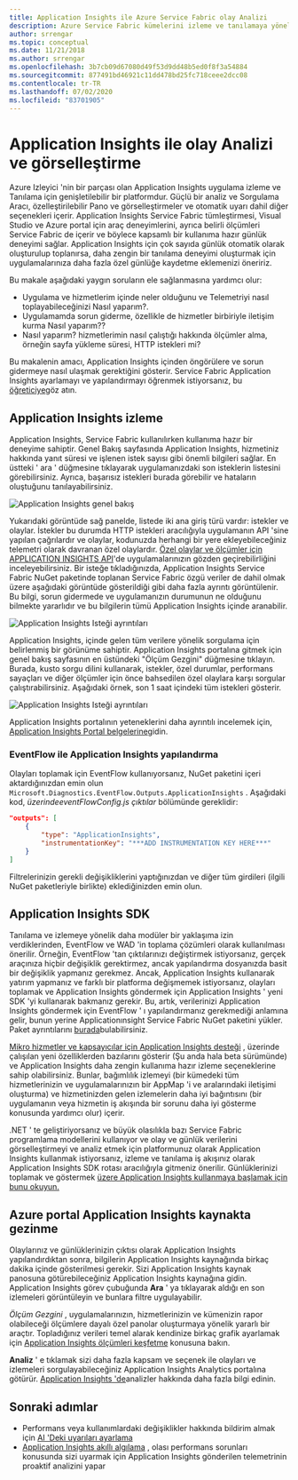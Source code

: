 ```yaml
---
title: Application Insights ile Azure Service Fabric olay Analizi
description: Azure Service Fabric kümelerini izleme ve tanılamaya yönelik Application Insights kullanarak olayları görselleştirme ve çözümleme hakkında bilgi edinin.
author: srrengar
ms.topic: conceptual
ms.date: 11/21/2018
ms.author: srrengar
ms.openlocfilehash: 3b7cb09d67080d49f53d9dd48b5ed0f8f3a54884
ms.sourcegitcommit: 877491bd46921c11dd478bd25fc718ceee2dcc08
ms.contentlocale: tr-TR
ms.lasthandoff: 07/02/2020
ms.locfileid: "83701905"
---
```

# <a name="event-analysis-and-visualization-with-application-insights"></a>Application Insights ile olay Analizi ve görselleştirme

Azure Izleyici 'nin bir parçası olan Application Insights uygulama izleme ve Tanılama için genişletilebilir bir platformdur. Güçlü bir analiz ve Sorgulama Aracı, özelleştirilebilir Pano ve görselleştirmeler ve otomatik uyarı dahil diğer seçenekleri içerir. Application Insights Service Fabric tümleştirmesi, Visual Studio ve Azure portal için araç deneyimlerini, ayrıca belirli ölçümleri Service Fabric de içerir ve böylece kapsamlı bir kullanıma hazır günlük deneyimi sağlar. Application Insights için çok sayıda günlük otomatik olarak oluşturulup toplanırsa, daha zengin bir tanılama deneyimi oluşturmak için uygulamalarınıza daha fazla özel günlüğe kaydetme eklemenizi öneririz.

Bu makale aşağıdaki yaygın soruların ele sağlanmasına yardımcı olur:

* Uygulama ve hizmetlerim içinde neler olduğunu ve Telemetriyi nasıl toplayabileceğinizi Nasıl yaparım?.
* Uygulamamda sorun giderme, özellikle de hizmetler birbiriyle iletişim kurma Nasıl yaparım??
* Nasıl yaparım? hizmetlerimin nasıl çalıştığı hakkında ölçümler alma, örneğin sayfa yükleme süresi, HTTP istekleri mi?

Bu makalenin amacı, Application Insights içinden öngörülere ve sorun gidermeye nasıl ulaşmak gerektiğini gösterir. Service Fabric Application Insights ayarlamayı ve yapılandırmayı öğrenmek istiyorsanız, bu [öğreticiye](service-fabric-tutorial-monitoring-aspnet.md)göz atın.

## <a name="monitoring-in-application-insights"></a>Application Insights izleme

Application Insights, Service Fabric kullanılırken kullanıma hazır bir deneyime sahiptir. Genel Bakış sayfasında Application Insights, hizmetiniz hakkında yanıt süresi ve işlenen istek sayısı gibi önemli bilgileri sağlar. En üstteki ' ara ' düğmesine tıklayarak uygulamanızdaki son isteklerin listesini görebilirsiniz. Ayrıca, başarısız istekleri burada görebilir ve hataların oluştuğunu tanılayabilirsiniz.

![Application Insights genel bakış](media/service-fabric-diagnostics-event-analysis-appinsights/ai-overview.png)

Yukarıdaki görüntüde sağ panelde, listede iki ana giriş türü vardır: istekler ve olaylar. İstekler bu durumda HTTP istekleri aracılığıyla uygulamanın API 'sine yapılan çağrılardır ve olaylar, kodunuzda herhangi bir yere ekleyebileceğiniz telemetri olarak davranan özel olaylardır. [Özel olaylar ve ölçümler için APPLICATION INSIGHTS API](../azure-monitor/app/api-custom-events-metrics.md)'de uygulamalarınızın gözden geçirebilirliğini inceleyebilirsiniz. Bir isteğe tıkladığınızda, Application Insights Service Fabric NuGet paketinde toplanan Service Fabric özgü veriler de dahil olmak üzere aşağıdaki görüntüde gösterildiği gibi daha fazla ayrıntı görüntülenir. Bu bilgi, sorun gidermede ve uygulamanızın durumunun ne olduğunu bilmekte yararlıdır ve bu bilgilerin tümü Application Insights içinde aranabilir.

![Application Insights Isteği ayrıntıları](media/service-fabric-diagnostics-event-analysis-appinsights/ai-request-details.png)

Application Insights, içinde gelen tüm verilere yönelik sorgulama için belirlenmiş bir görünüme sahiptir. Application Insights portalına gitmek için genel bakış sayfasının en üstündeki "Ölçüm Gezgini" düğmesine tıklayın. Burada, kusto sorgu dilini kullanarak, istekler, özel durumlar, performans sayaçları ve diğer ölçümler için önce bahsedilen özel olaylara karşı sorgular çalıştırabilirsiniz. Aşağıdaki örnek, son 1 saat içindeki tüm istekleri gösterir.

![Application Insights Isteği ayrıntıları](media/service-fabric-diagnostics-event-analysis-appinsights/ai-metrics-explorer.png)

Application Insights portalının yeteneklerini daha ayrıntılı incelemek için, [Application Insights Portal belgelerine](../azure-monitor/app/app-insights-dashboards.md)gidin.

### <a name="configuring-application-insights-with-eventflow"></a>EventFlow ile Application Insights yapılandırma

Olayları toplamak için EventFlow kullanıyorsanız, NuGet paketini içeri aktardığınızdan emin olun `Microsoft.Diagnostics.EventFlow.Outputs.ApplicationInsights` . Aşağıdaki kod, *üzerindeeventFlowConfig.js* *çıktılar* bölümünde gereklidir:

```json
"outputs": [
    {
        "type": "ApplicationInsights",
        "instrumentationKey": "***ADD INSTRUMENTATION KEY HERE***"
    }
]
```

Filtrelerinizin gerekli değişikliklerini yaptığınızdan ve diğer tüm girdileri (ilgili NuGet paketleriyle birlikte) eklediğinizden emin olun.

## <a name="application-insights-sdk"></a>Application Insights SDK

Tanılama ve izlemeye yönelik daha modüler bir yaklaşıma izin verdiklerinden, EventFlow ve WAD 'in toplama çözümleri olarak kullanılması önerilir. Örneğin, EventFlow 'tan çıktılarınızı değiştirmek istiyorsanız, gerçek araçınıza hiçbir değişiklik gerektirmez, ancak yapılandırma dosyanızda basit bir değişiklik yapmanız gerekmez. Ancak, Application Insights kullanarak yatırım yapmanız ve farklı bir platforma değişmemek istiyorsanız, olayları toplamak ve Application Insights göndermek için Application Insights ' yeni SDK 'yi kullanarak bakmanız gerekir. Bu, artık, verilerinizi Application Insights göndermek için EventFlow ' ı yapılandırmanız gerekmediği anlamına gelir, bunun yerine Applicationınsight Service Fabric NuGet paketini yükler. Paket ayrıntılarını [burada](https://github.com/Microsoft/ApplicationInsights-ServiceFabric)bulabilirsiniz.

[Mikro hizmetler ve kapsayıcılar için Application Insights desteği](https://azure.microsoft.com/blog/app-insights-microservices/) , üzerinde çalışılan yeni özelliklerden bazılarını gösterir (Şu anda hala beta sürümünde) ve Application Insights daha zengin kullanıma hazır izleme seçeneklerine sahip olabilirsiniz. Bunlar, bağımlılık izlemeyi (bir kümedeki tüm hizmetlerinizin ve uygulamalarınızın bir AppMap 'i ve aralarındaki iletişimi oluşturma) ve hizmetinizden gelen izlemelerin daha iyi bağıntısını (bir uygulamanın veya hizmetin iş akışında bir sorunu daha iyi gösterme konusunda yardımcı olur) içerir.

.NET ' te geliştiriyorsanız ve büyük olasılıkla bazı Service Fabric programlama modellerini kullanıyor ve olay ve günlük verilerini görselleştirmeyi ve analiz etmek için platformunuz olarak Application Insights kullanmak istiyorsanız, izleme ve tanılama iş akışınız olarak Application Insights SDK rotası aracılığıyla gitmeniz önerilir. Günlüklerinizi toplamak ve göstermek [üzere Application Insights kullanmaya başlamak için](../azure-monitor/app/asp-net-trace-logs.md) [bunu okuyun.](../azure-monitor/app/asp-net-more.md)

## <a name="navigating-the-application-insights-resource-in-azure-portal"></a>Azure portal Application Insights kaynakta gezinme

Olaylarınız ve günlüklerinizin çıktısı olarak Application Insights yapılandırdıktan sonra, bilgilerin Application Insights kaynağında birkaç dakika içinde gösterilmesi gerekir. Sizi Application Insights kaynak panosuna götürebileceğiniz Application Insights kaynağına gidin. Application Insights görev çubuğunda **Ara** ' ya tıklayarak aldığı en son izlemeleri görüntüleyin ve bunlara filtre uygulayabilir.

*Ölçüm Gezgini* , uygulamalarınızın, hizmetlerinizin ve kümenizin rapor olabileceği ölçümlere dayalı özel panolar oluşturmaya yönelik yararlı bir araçtır. Topladığınız verileri temel alarak kendinize birkaç grafik ayarlamak için [Application Insights ölçümleri keşfetme](../azure-monitor/app/metrics-explorer.md) konusuna bakın.

**Analiz** ' e tıklamak sizi daha fazla kapsam ve seçenek ile olayları ve izlemeleri sorgulayabileceğiniz Application Insights Analytics portalına götürür. [Application Insights 'de](../azure-monitor/app/analytics.md)analizler hakkında daha fazla bilgi edinin.

## <a name="next-steps"></a>Sonraki adımlar

* Performans veya kullanımlardaki değişiklikler hakkında bildirim almak için [AI 'Deki uyarıları ayarlama](/azure/azure-monitor/platform/alerts-log)
* [Application Insights akıllı algılama](../azure-monitor/app/proactive-diagnostics.md) , olası performans sorunları konusunda sizi uyarmak için Application Insights gönderilen telemetrinin proaktif analizini yapar
